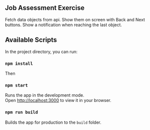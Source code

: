 ## Job Assessment Exercise

Fetch data objects from api.
Show them on screen with Back and Next buttons.
Show a notification when reaching the last object.

## Available Scripts

In the project directory, you can run:

### `npm install`

Then

### `npm start`

Runs the app in the development mode.\
Open [http://localhost:3000](http://localhost:3000) to view it in your browser.

### `npm run build`

Builds the app for production to the `build` folder.